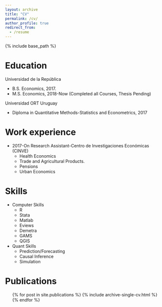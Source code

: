 ```yaml
---
layout: archive
title: "CV"
permalink: /cv/
author_profile: true
redirect_from:
  - /resume
---
```


{% include base_path %}

Education
======
Universidad de la República
* B.S. Economics, 2017. 
* M.S. Economics, 2018-Now (Completed all Courses, Thesis Pending)

Universidad ORT Uruguay
* Diploma in Quantitative Methods-Statistics and Econometrics, 2017

Work experience
======
* 2017-On Research Assistant-Centro de Investigaciones Económicas (CINVE)
  * Health Economics
  * Trade and Agricultural Products.
  * Pensions
  * Urban Economics 
  
Skills
======
* Computer Skills
  * R
  * Stata 
  * Matlab
  * Eviews 
  * Demetra 
  * GAMS
  * QGIS
* Quant Skills
  * Prediction/Forecasting
  * Causal Inference 
  * Simulation


Publications
======
  <ul>{% for post in site.publications %}
    {% include archive-single-cv.html %}
  {% endfor %}</ul>
      
